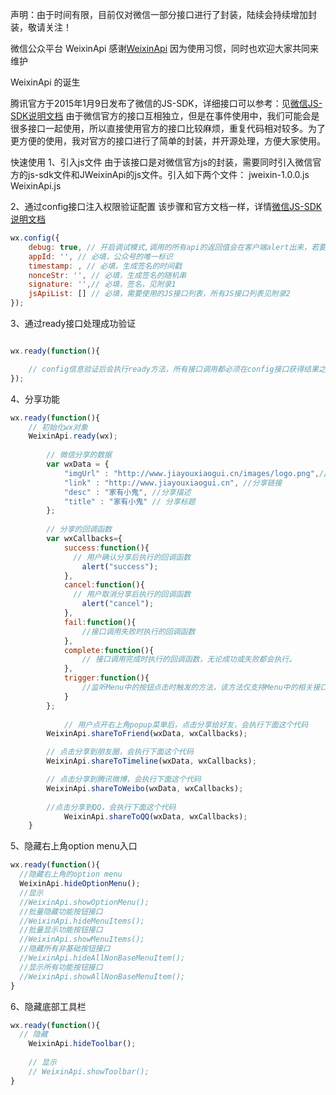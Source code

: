 声明：由于时间有限，目前仅对微信一部分接口进行了封装，陆续会持续增加封装，敬请关注！

微信公众平台 WeixinApi 感谢[WeixinApi](https://github.com/zxlie/WeixinApi) 因为使用习惯，同时也欢迎大家共同来维护

WeixinApi 的诞生

腾讯官方于2015年1月9日发布了微信的JS-SDK，详细接口可以参考：见[微信JS-SDK说明文档](http://mp.weixin.qq.com/wiki/7/aaa137b55fb2e0456bf8dd9148dd613f.html)
由于微信官方的接口互相独立，但是在事件使用中，我们可能会是很多接口一起使用，所以直接使用官方的接口比较麻烦，重复代码相对较多。为了更方便的使用，我对官方的接口进行了简单的封装，并开源处理，方便大家使用。


快速使用
1、引入js文件
由于该接口是对微信官方js的封装，需要同时引入微信官方的js-sdk文件和JWeixinApi的js文件。引入如下两个文件：
jweixin-1.0.0.js
WeixinApi.js

2、通过config接口注入权限验证配置
该步骤和官方文档一样，详情[微信JS-SDK说明文档](http://mp.weixin.qq.com/wiki/7/aaa137b55fb2e0456bf8dd9148dd613f.html#.E6.AD.A5.E9.AA.A4.E4.BA.8C.EF.BC.9A.E9.80.9A.E8.BF.87config.E6.8E.A5.E5.8F.A3.E6.B3.A8.E5.85.A5.E6.9D.83.E9.99.90.E9.AA.8C.E8.AF.81.E9.85.8D.E7.BD.AE)
```javascript
wx.config({
    debug: true, // 开启调试模式,调用的所有api的返回值会在客户端alert出来，若要查看传入的参数，可以在pc端打开，参数信息会通过log打出，仅在pc端时才会打印。
    appId: '', // 必填，公众号的唯一标识
    timestamp: , // 必填，生成签名的时间戳
    nonceStr: '', // 必填，生成签名的随机串
    signature: '',// 必填，签名，见附录1
    jsApiList: [] // 必填，需要使用的JS接口列表，所有JS接口列表见附录2
});

```
3、通过ready接口处理成功验证
```javascript

wx.ready(function(){

    // config信息验证后会执行ready方法，所有接口调用都必须在config接口获得结果之后，config是一个客户端的异步操作，所以如果需要在页面加载时就调用相关接口，则须把相关接口放在ready函数中调用来确保正确执行。对于用户触发时才调用的接口，则可以直接调用，不需要放在ready函数中。
});
```

4、分享功能
```javascript
wx.ready(function(){
    // 初始化wx对象
    WeixinApi.ready(wx);
	
		// 微信分享的数据
        var wxData = {
            "imgUrl" : "http://www.jiayouxiaogui.cn/images/logo.png",// 分享图标
            "link" : "http://www.jiayouxiaogui.cn", //分享链接
            "desc" : "家有小鬼", //分享描述
            "title" : "家有小鬼" // 分享标题
        };
        
        // 分享的回调函数
        var wxCallbacks={
        	success:function(){
        	  // 用户确认分享后执行的回调函数
        		alert("success");
        	},
        	cancel:function(){
        	  // 用户取消分享后执行的回调函数
        		alert("cancel");
        	},
  		    fail:function(){
  		    	//接口调用失败时执行的回调函数
  		    },
  		    complete:function(){
  		    	// 接口调用完成时执行的回调函数，无论成功或失败都会执行。
  		    },
  		    trigger:function(){
  		    	//监听Menu中的按钮点击时触发的方法，该方法仅支持Menu中的相关接口。 
  		    }
        };
	
		    // 用户点开右上角popup菜单后，点击分享给好友，会执行下面这个代码
        WeixinApi.shareToFriend(wxData, wxCallbacks);

        // 点击分享到朋友圈，会执行下面这个代码
        WeixinApi.shareToTimeline(wxData, wxCallbacks);

        // 点击分享到腾讯微博，会执行下面这个代码
        WeixinApi.shareToWeibo(wxData, wxCallbacks);
        
        //点击分享到QQ，会执行下面这个代码
		    WeixinApi.shareToQQ(wxData, wxCallbacks);
	}
```
5、隐藏右上角option menu入口
```javascript
wx.ready(function(){
  //隐藏右上角的option menu
  WeixinApi.hideOptionMenu();
  //显示
  //WeixinApi.showOptionMenu();
  //批量隐藏功能按钮接口
  //WeixinApi.hideMenuItems();
  //批量显示功能按钮接口
  //WeixinApi.showMenuItems();
  //隐藏所有非基础按钮接口
  //WeixinApi.hideAllNonBaseMenuItem();
  //显示所有功能按钮接口
  //WeixinApi.showAllNonBaseMenuItem();
}
```

6、隐藏底部工具栏

```javascript
wx.ready(function(){
  // 隐藏
	WeixinApi.hideToolbar();
	
	// 显示
	// WeixinApi.showToolbar();
}
```

